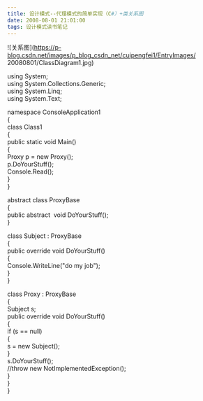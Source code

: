 ```yaml
---
title: 设计模式--代理模式的简单实现（C#）+类关系图
date: 2008-08-01 21:01:00
tags: 设计模式读书笔记
---
```

![关系图](https://p-blog.csdn.net/images/p_blog_csdn_net/cuipengfei1/EntryImages/
20080801/ClassDiagram1.jpg)

using System;  
using System.Collections.Generic;  
using System.Linq;  
using System.Text;

namespace ConsoleApplication1  
{  
class Class1  
{  
public static void Main()  
{  
Proxy p = new Proxy();  
p.DoYourStuff();  
Console.Read();  
}  
}

abstract class ProxyBase  
{  
public abstract  void DoYourStuff();  
}

class Subject : ProxyBase  
{  
public override void DoYourStuff()  
{  
Console.WriteLine("do my job");  
}  
}

class Proxy : ProxyBase  
{  
Subject s;  
public override void DoYourStuff()  
{  
if (s == null)  
{  
s = new Subject();  
}  
s.DoYourStuff();  
//throw new NotImplementedException();  
}  
}  
}  



